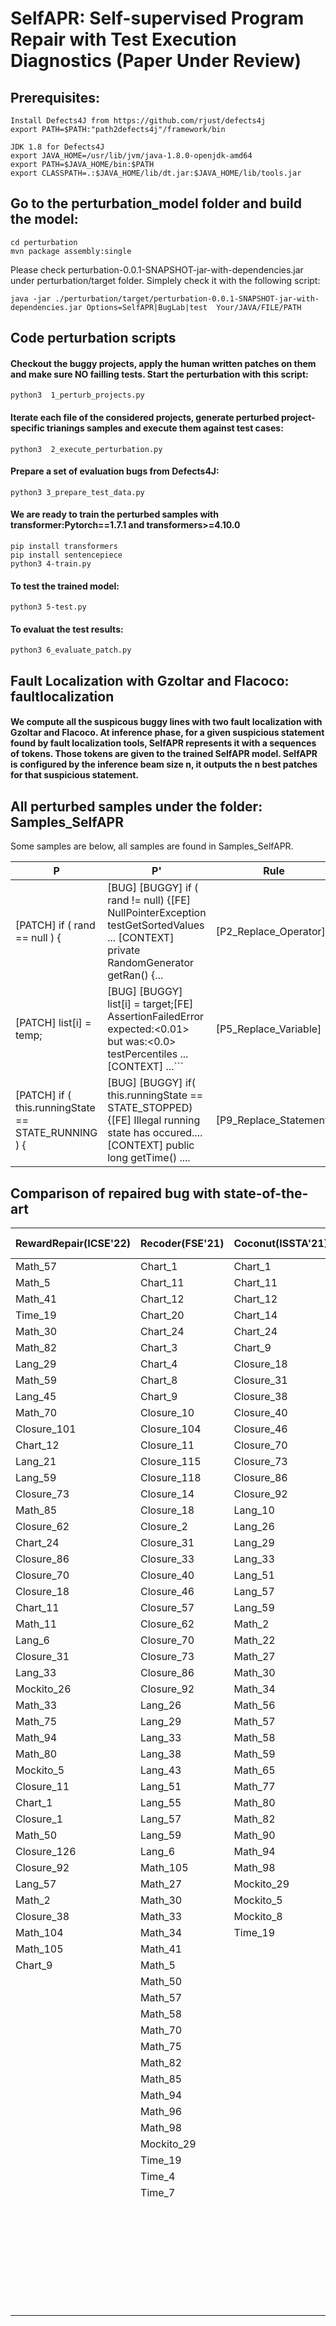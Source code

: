 # SelfAPR: Self-supervised Program Repair with Test Execution Diagnostics (Paper Under Review)



## Prerequisites:
 ```
Install Defects4J from https://github.com/rjust/defects4j 
export PATH=$PATH:"path2defects4j"/framework/bin
 ```

 ```
JDK 1.8 for Defects4J
export JAVA_HOME=/usr/lib/jvm/java-1.8.0-openjdk-amd64
export PATH=$JAVA_HOME/bin:$PATH
export CLASSPATH=.:$JAVA_HOME/lib/dt.jar:$JAVA_HOME/lib/tools.jar
 ```
 
## Go to the perturbation_model folder and build the model:
 ```
cd perturbation
mvn package assembly:single
```
Please check perturbation-0.0.1-SNAPSHOT-jar-with-dependencies.jar under perturbation/target folder.
Simplely check it with the following script:
```
java -jar ./perturbation/target/perturbation-0.0.1-SNAPSHOT-jar-with-dependencies.jar Options=SelfAPR|BugLab|test  Your/JAVA/FILE/PATH
```

##  Code perturbation scripts

#### Checkout the buggy projects, apply the human written patches on them and make sure NO failling tests. Start the perturbation with this script:
```
python3  1_perturb_projects.py
```
#### Iterate each file of the considered projects, generate perturbed project-specific trianings samples and execute them against test cases:
```
python3  2_execute_perturbation.py
```
#### Prepare a set of evaluation bugs from Defects4J:

```
python3 3_prepare_test_data.py
```

#### We are ready to train the perturbed samples with transformer:Pytorch==1.7.1 and transformers>=4.10.0
```
pip install transformers
pip install sentencepiece
python3 4-train.py
```

#### To test the trained model:
```
python3 5-test.py
```

#### To evaluat the test results:
```
python3 6_evaluate_patch.py
```

## Fault Localization with Gzoltar and Flacoco: faultlocalization 


#### We compute all the suspicous buggy lines with two fault localization with Gzoltar and Flacoco. At inference phase, for a given suspicious statement found by fault localization tools, SelfAPR represents it with a sequences of tokens. Those tokens are given to the trained SelfAPR model. SelfAPR is configured by the inference beam size n, it outputs  the n best patches for that suspicious statement.



## All perturbed samples under the folder: Samples_SelfAPR 

Some samples are below, all samples are found in Samples_SelfAPR.


|P|P'|Rule|
|---|---|---|
|[PATCH]  if  (  rand  ==  null  )  {	|[BUG]  [BUGGY]  if  (  rand  !=  null)  {[FE]  NullPointerException  testGetSortedValues ...  [CONTEXT]  private  RandomGenerator  getRan()  {...|[P2_Replace_Operator]|
|[PATCH]  list[i]  =  temp;	|[BUG]  [BUGGY]  list[i]  =  target;[FE] AssertionFailedError  expected:<0.01>  but  was:<0.0>  testPercentiles  ...  [CONTEXT]  ...```|    	[P5_Replace_Variable]|
|[PATCH]  if  (  this.runningState  ==  STATE_RUNNING  )  {	| [BUG]  [BUGGY]  if(  this.runningState  ==  STATE_STOPPED)  {[FE]  Illegal  running  state  has  occured....  [CONTEXT]  public  long  getTime() ....|[P9_Replace_Statement]|







## Comparison of repaired bug with state-of-the-art

|RewardRepair(ICSE'22)|Recoder(FSE'21)|Coconut(ISSTA'21)|CureRecoder(ICSE'21)|SelfAPR(this work)|
|---|---|---|---|---|
|Math_57|Chart_1|Chart_1|Chart_1|Chart_1|
|Math_5|Chart_11|Chart_11|Chart_11|Chart_11|
|Math_41|Chart_12|Chart_12|Chart_12|Chart_14|
|Time_19|Chart_20|Chart_14|Chart_14|Chart_20|
|Math_30|Chart_24|Chart_24|Chart_17|Chart_24|
|Math_82|Chart_3|Chart_9|Chart_20|Chart_4|
|Lang_29|Chart_4|Closure_18|Chart_24|Chart_7|
|Math_59|Chart_8|Closure_31|Closure_118|Chart_8|
|Lang_45|Chart_9|Closure_38|Chart_8|Chart_9|
|Math_70|Closure_10|Closure_40|Chart_9|Closure_102|
|Closure_101|Closure_104|Closure_46|Closure_10|Closure_104|
|Chart_12|Closure_11|Closure_70|Closure_102|Closure_11|
|Lang_21|Closure_115|Closure_73|Closure_11|Closure_113|
|Lang_59|Closure_118|Closure_86|Closure_126|Closure_115|
|Closure_73|Closure_14|Closure_92|Closure_18|Closure_118|
|Math_85|Closure_18|Lang_10|Closure_38|Closure_126|
|Closure_62|Closure_2|Lang_26|Closure_40|Closure_13|
|Chart_24|Closure_31|Lang_29|Closure_46|Closure_18|
|Closure_86|Closure_33|Lang_33|Closure_57|Closure_31|
|Closure_70|Closure_40|Lang_51|Closure_62|Closure_38|
|Closure_18|Closure_46|Lang_57|Closure_70|Closure_40|
|Chart_11|Closure_57|Lang_59|Closure_73|Closure_46|
|Math_11|Closure_62|Math_2|Closure_86|Closure_57|
|Lang_6|Closure_70|Math_22|Closure_92|Closure_62|
|Closure_31|Closure_73|Math_27|Lang_10|Closure_70|
|Lang_33|Closure_86|Math_30|Lang_26|Closure_73|
|Mockito_26|Closure_92|Math_34|Lang_29|Closure_86|
|Math_33|Lang_26|Math_56|Lang_38|Closure_92|
|Math_75|Lang_29|Math_57|Lang_43|Lang_10|
|Math_94|Lang_33|Math_58|Lang_51|Lang_21|
|Math_80|Lang_38|Math_59|Lang_57|Lang_26|
|Mockito_5|Lang_43|Math_65|Lang_59|lang_33|
|Closure_11|Lang_51|Math_77|Lang_6|Lang_38|
|Chart_1|Lang_55|Math_80|Math_2|Lang_43|
|Closure_1|Lang_57|Math_82|Math_22|Lang_51|
|Math_50|Lang_59|Math_90|Math_27|Lang_57|
|Closure_126|Lang_6|Math_94|Math_30|Lang_59|
|Closure_92|Math_105|Math_98|Math_34|Lang_6|
|Lang_57|Math_27|Mockito_29|Math_41|Math_104|
|Math_2|Math_30|Mockito_5|Math_50|Math_22|
|Closure_38|Math_33|Mockito_8|Math_56|Math_30|
|Math_104|Math_34|Time_19|Math_57|Math_41|
|Math_105|Math_41||Math_58|Math_46|
|Chart_9|Math_5||Math_59|Math_5|
||Math_50||Math_65|Math_50|
||Math_57||Math_70|Math_57|
||Math_58||Math_75|Math_58|
||Math_70||Math_79|Math_70|
||Math_75||Math_80|Math_72|
||Math_82||Math_82|Math_75|
||Math_85||Math_94|Math_77|
||Math_94||Math_98|Math_79|
||Math_96||Mockito_29|Math_80|
||Math_98||Time_19|Math_82|
||Mockito_29||Mockito_5|Math_85|
||Time_19|||Math_94|
||Time_4|||Math_98|
||Time_7|||Mockito_24|
|||||Mockito_26|
|||||Mockito_29|
|||||Mockito_34|
|||||Mockito_5|
|||||Mockito_8|
|||||Time_4|
|||||Time_19|


